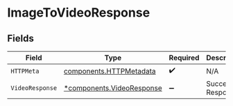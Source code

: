 # ImageToVideoResponse


## Fields

| Field                                                                 | Type                                                                  | Required                                                              | Description                                                           |
| --------------------------------------------------------------------- | --------------------------------------------------------------------- | --------------------------------------------------------------------- | --------------------------------------------------------------------- |
| `HTTPMeta`                                                            | [components.HTTPMetadata](../../models/components/httpmetadata.md)    | :heavy_check_mark:                                                    | N/A                                                                   |
| `VideoResponse`                                                       | [*components.VideoResponse](../../models/components/videoresponse.md) | :heavy_minus_sign:                                                    | Successful Response                                                   |